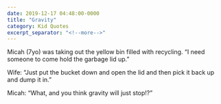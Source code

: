 ```yaml
---
date: 2019-12-17 04:48:00-0000
title: "Gravity"
category: Kid Quotes
excerpt_separator: "<!--more-->"
---
```


Micah (7yo) was taking out the yellow bin filled with recycling. “I need someone to come hold the garbage lid up.”

Wife: “Just put the bucket down and open the lid and then pick it back up and dump it in.”

Micah: “What, and you think gravity will just stop!?”
<!--more-->
